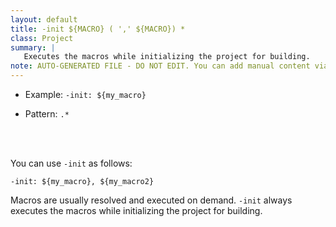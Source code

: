 ```yaml
---
layout: default
title: -init ${MACRO} ( ',' ${MACRO}) *
class: Project
summary: |
   Executes the macros while initializing the project for building.
note: AUTO-GENERATED FILE - DO NOT EDIT. You can add manual content via same filename in ext folder. 
---
```


- Example: `-init: ${my_macro} `

- Pattern: `.*`

<!-- Manual content from: ext/init.md --><br /><br />

You can use `-init` as follows:

	-init: ${my_macro}, ${my_macro2}

Macros are usually resolved and executed on demand. `-init` always executes the macros while initializing the project for building.
